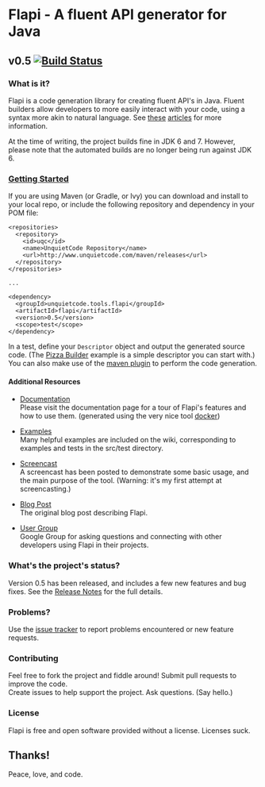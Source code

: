 # Flapi - A fluent API generator for Java
## v0.5 [![Build Status](https://travis-ci.org/UnquietCode/Flapi.png?branch=master)](https://travis-ci.org/UnquietCode/Flapi)

### What is it?
Flapi is a code generation library for creating fluent API's in Java.
Fluent builders allow developers to more easily interact with your code, using a syntax
more akin to natural language.
See [these](http://www.unquietcode.com/blog/2011/programming/using-generics-to-build-fluent-apis-in-java)
[articles](http://martinfowler.com/bliki/FluentInterface.html) for more information.

At the time of writing, the project builds fine in JDK 6 and 7. However, please note that the automated builds are no longer being run against JDK 6.

### [Getting Started](https://github.com/UnquietCode/Flapi/wiki/Getting-Started)
If you are using Maven (or Gradle, or Ivy) you can download and install to your local repo, or include the following
repository and dependency in your POM file:
```
<repositories>
  <repository>
    <id>uqc</id>
    <name>UnquietCode Repository</name>
    <url>http://www.unquietcode.com/maven/releases</url>
  </repository>
</repositories>

...

<dependency>
  <groupId>unquietcode.tools.flapi</groupId>
  <artifactId>flapi</artifactId>
  <version>0.5</version>
  <scope>test</scope>
</dependency>
```
In a test, define your `Descriptor` object and output the generated source code. (The
[Pizza Builder](https://github.com/UnquietCode/Flapi/wiki/Pizza-Builder-Example)
example is a simple descriptor you can start with.) You can also make use of the
[maven plugin](https://github.com/UnquietCode/Flapi/wiki/Maven-Build-Plugin) to
perform the code generation.

#### Additional Resources

* [Documentation](http://unquietcode.github.io/Flapi)  
Please visit the documentation page for a tour of Flapi's features and
how to use them. (generated using the very nice tool [docker](https://github.com/jbt/docker))

* [Examples](https://github.com/UnquietCode/Flapi/wiki/Examples)  
Many helpful examples are included on the wiki, corresponding to examples and tests in the src/test directory.

* [Screencast](http://vimeo.com/58855907)  
A screencast has been posted to demonstrate some basic usage, and the main purpose of the tool.
(Warning: it's my first attempt at screencasting.)

* [Blog Post](http://www.unquietcode.com/blog/2012/software/introducing-flapi)  
The original blog post describing Flapi.

* [User Group](https://groups.google.com/forum/#!forum/flapi-users)  
Google Group for asking questions and connecting with other developers using Flapi in their projects.

### What's the project's status?
Version 0.5 has been released, and includes a few new features and bug fixes.
See the [Release Notes](https://github.com/UnquietCode/Flapi/wiki/Version-0.5) for the full details.

### Problems?
Use the [issue tracker](https://github.com/UnquietCode/Flapi/issues) to report problems encountered or new
feature requests.

### Contributing
Feel free to fork the project and fiddle around! Submit pull requests to improve the code.  
Create issues to help support the project. Ask questions. (Say hello.)

### License
Flapi is free and open software provided without a license. Licenses suck.

## Thanks!

Peace, love, and code.
